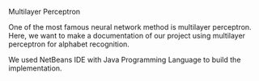 Multilayer Perceptron

One of the most famous neural network method is multilayer perceptron. Here, we want to make a documentation of our project using multilayer perceptron for alphabet recognition.

We used NetBeans IDE with Java Programming Language to build the implementation.
